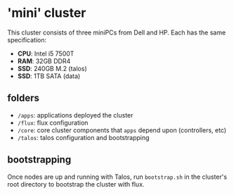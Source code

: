 # 'mini' cluster

<!--include-start-->
This cluster consists of three miniPCs from Dell and HP. Each has the same specification:

- **CPU**: Intel i5 7500T
- **RAM**: 32GB DDR4
- **SSD**: 240GB M.2 (talos)
- **SSD**: 1TB SATA (data)

## folders

- `/apps`: applications deployed the cluster
- `/flux`: flux configuration
- `/core`: core cluster components that `apps` depend upon (controllers, etc)
- `/talos`: talos configuration and bootstrapping

## bootstrapping

Once nodes are up and running with Talos, run `bootstrap.sh` in the cluster's root directory to bootstrap the cluster with flux.
<!--include-end-->
